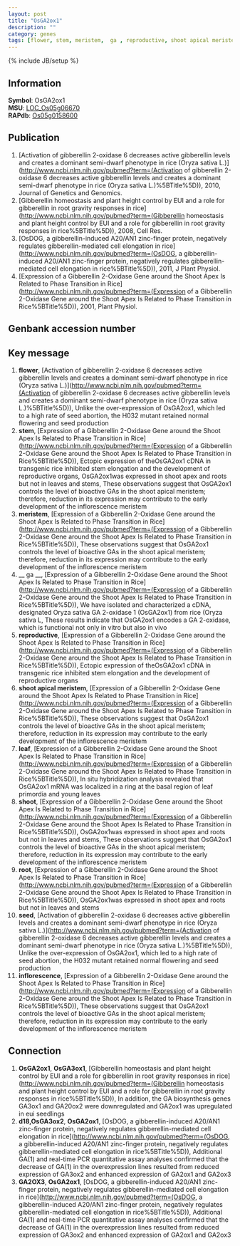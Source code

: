 ```yaml
---
layout: post
title: "OsGA2ox1"
description: ""
category: genes
tags: [flower, stem, meristem,  ga , reproductive, shoot apical meristem, leaf, shoot, root, seed, inflorescence]
---
```

{% include JB/setup %}

## Information
__Symbol__: OsGA2ox1  
__MSU__: [LOC_Os05g06670](http://rice.plantbiology.msu.edu/cgi-bin/ORF_infopage.cgi?orf=LOC_Os05g06670)  
__RAPdb__: [Os05g0158600](http://rapdb.dna.affrc.go.jp/viewer/gbrowse_details/irgsp1?name=Os05g0158600)  

## Publication
1. [Activation of gibberellin 2-oxidase 6 decreases active gibberellin levels and creates a dominant semi-dwarf phenotype in rice (Oryza sativa L.)](http://www.ncbi.nlm.nih.gov/pubmed?term=(Activation of gibberellin 2-oxidase 6 decreases active gibberellin levels and creates a dominant semi-dwarf phenotype in rice (Oryza sativa L.)%5BTitle%5D)), 2010, Journal of Genetics and Genomics.
2. [Gibberellin homeostasis and plant height control by EUI and a role for gibberellin in root gravity responses in rice](http://www.ncbi.nlm.nih.gov/pubmed?term=(Gibberellin homeostasis and plant height control by EUI and a role for gibberellin in root gravity responses in rice%5BTitle%5D)), 2008, Cell Res.
3. [OsDOG, a gibberellin-induced A20/AN1 zinc-finger protein, negatively regulates gibberellin-mediated cell elongation in rice](http://www.ncbi.nlm.nih.gov/pubmed?term=(OsDOG, a gibberellin-induced A20/AN1 zinc-finger protein, negatively regulates gibberellin-mediated cell elongation in rice%5BTitle%5D)), 2011, J Plant Physiol.
4. [Expression of a Gibberellin 2-Oxidase Gene around the Shoot Apex Is Related to Phase Transition in Rice](http://www.ncbi.nlm.nih.gov/pubmed?term=(Expression of a Gibberellin 2-Oxidase Gene around the Shoot Apex Is Related to Phase Transition in Rice%5BTitle%5D)), 2001, Plant Physiol.

## Genbank accession number

## Key message
1. __flower__, [Activation of gibberellin 2-oxidase 6 decreases active gibberellin levels and creates a dominant semi-dwarf phenotype in rice (Oryza sativa L.)](http://www.ncbi.nlm.nih.gov/pubmed?term=(Activation of gibberellin 2-oxidase 6 decreases active gibberellin levels and creates a dominant semi-dwarf phenotype in rice (Oryza sativa L.)%5BTitle%5D)),  Unlike the over-expression of OsGA2ox1, which led to a high rate of seed abortion, the H032 mutant retained normal flowering and seed production
2. __stem__, [Expression of a Gibberellin 2-Oxidase Gene around the Shoot Apex Is Related to Phase Transition in Rice](http://www.ncbi.nlm.nih.gov/pubmed?term=(Expression of a Gibberellin 2-Oxidase Gene around the Shoot Apex Is Related to Phase Transition in Rice%5BTitle%5D)),  Ectopic expression of theOsGA2ox1 cDNA in transgenic rice inhibited stem elongation and the development of reproductive organs, OsGA2ox1was expressed in shoot apex and roots but not in leaves and stems, These observations suggest that OsGA2ox1 controls the level of bioactive GAs in the shoot apical meristem; therefore, reduction in its expression may contribute to the early development of the inflorescence meristem
3. __meristem__, [Expression of a Gibberellin 2-Oxidase Gene around the Shoot Apex Is Related to Phase Transition in Rice](http://www.ncbi.nlm.nih.gov/pubmed?term=(Expression of a Gibberellin 2-Oxidase Gene around the Shoot Apex Is Related to Phase Transition in Rice%5BTitle%5D)),  These observations suggest that OsGA2ox1 controls the level of bioactive GAs in the shoot apical meristem; therefore, reduction in its expression may contribute to the early development of the inflorescence meristem
4. __ ga __, [Expression of a Gibberellin 2-Oxidase Gene around the Shoot Apex Is Related to Phase Transition in Rice](http://www.ncbi.nlm.nih.gov/pubmed?term=(Expression of a Gibberellin 2-Oxidase Gene around the Shoot Apex Is Related to Phase Transition in Rice%5BTitle%5D)),  We have isolated and characterized a cDNA, designated Oryza sativa GA 2-oxidase 1 (OsGA2ox1) from rice (Oryza sativa L, These results indicate that OsGA2ox1 encodes a GA 2-oxidase, which is functional not only in vitro but also in vivo
5. __reproductive__, [Expression of a Gibberellin 2-Oxidase Gene around the Shoot Apex Is Related to Phase Transition in Rice](http://www.ncbi.nlm.nih.gov/pubmed?term=(Expression of a Gibberellin 2-Oxidase Gene around the Shoot Apex Is Related to Phase Transition in Rice%5BTitle%5D)),  Ectopic expression of theOsGA2ox1 cDNA in transgenic rice inhibited stem elongation and the development of reproductive organs
6. __shoot apical meristem__, [Expression of a Gibberellin 2-Oxidase Gene around the Shoot Apex Is Related to Phase Transition in Rice](http://www.ncbi.nlm.nih.gov/pubmed?term=(Expression of a Gibberellin 2-Oxidase Gene around the Shoot Apex Is Related to Phase Transition in Rice%5BTitle%5D)),  These observations suggest that OsGA2ox1 controls the level of bioactive GAs in the shoot apical meristem; therefore, reduction in its expression may contribute to the early development of the inflorescence meristem
7. __leaf__, [Expression of a Gibberellin 2-Oxidase Gene around the Shoot Apex Is Related to Phase Transition in Rice](http://www.ncbi.nlm.nih.gov/pubmed?term=(Expression of a Gibberellin 2-Oxidase Gene around the Shoot Apex Is Related to Phase Transition in Rice%5BTitle%5D)),  In situ hybridization analysis revealed that OsGA2ox1 mRNA was localized in a ring at the basal region of leaf primordia and young leaves
8. __shoot__, [Expression of a Gibberellin 2-Oxidase Gene around the Shoot Apex Is Related to Phase Transition in Rice](http://www.ncbi.nlm.nih.gov/pubmed?term=(Expression of a Gibberellin 2-Oxidase Gene around the Shoot Apex Is Related to Phase Transition in Rice%5BTitle%5D)),  OsGA2ox1was expressed in shoot apex and roots but not in leaves and stems, These observations suggest that OsGA2ox1 controls the level of bioactive GAs in the shoot apical meristem; therefore, reduction in its expression may contribute to the early development of the inflorescence meristem
9. __root__, [Expression of a Gibberellin 2-Oxidase Gene around the Shoot Apex Is Related to Phase Transition in Rice](http://www.ncbi.nlm.nih.gov/pubmed?term=(Expression of a Gibberellin 2-Oxidase Gene around the Shoot Apex Is Related to Phase Transition in Rice%5BTitle%5D)),  OsGA2ox1was expressed in shoot apex and roots but not in leaves and stems
10. __seed__, [Activation of gibberellin 2-oxidase 6 decreases active gibberellin levels and creates a dominant semi-dwarf phenotype in rice (Oryza sativa L.)](http://www.ncbi.nlm.nih.gov/pubmed?term=(Activation of gibberellin 2-oxidase 6 decreases active gibberellin levels and creates a dominant semi-dwarf phenotype in rice (Oryza sativa L.)%5BTitle%5D)),  Unlike the over-expression of OsGA2ox1, which led to a high rate of seed abortion, the H032 mutant retained normal flowering and seed production
11. __inflorescence__, [Expression of a Gibberellin 2-Oxidase Gene around the Shoot Apex Is Related to Phase Transition in Rice](http://www.ncbi.nlm.nih.gov/pubmed?term=(Expression of a Gibberellin 2-Oxidase Gene around the Shoot Apex Is Related to Phase Transition in Rice%5BTitle%5D)),  These observations suggest that OsGA2ox1 controls the level of bioactive GAs in the shoot apical meristem; therefore, reduction in its expression may contribute to the early development of the inflorescence meristem

## Connection
1. __OsGA2ox1__, __OsGA3ox1__, [Gibberellin homeostasis and plant height control by EUI and a role for gibberellin in root gravity responses in rice](http://www.ncbi.nlm.nih.gov/pubmed?term=(Gibberellin homeostasis and plant height control by EUI and a role for gibberellin in root gravity responses in rice%5BTitle%5D)),  In addition, the GA biosynthesis genes GA3ox1 and GA20ox2 were downregulated and GA2ox1 was upregulated in eui seedlings
2. __d18,OsGA3ox2__, __OsGA2ox1__, [OsDOG, a gibberellin-induced A20/AN1 zinc-finger protein, negatively regulates gibberellin-mediated cell elongation in rice](http://www.ncbi.nlm.nih.gov/pubmed?term=(OsDOG, a gibberellin-induced A20/AN1 zinc-finger protein, negatively regulates gibberellin-mediated cell elongation in rice%5BTitle%5D)),  Additional GA(1) and real-time PCR quantitative assay analyses confirmed that the decrease of GA(1) in the overexpression lines resulted from reduced expression of GA3ox2 and enhanced expression of GA2ox1 and GA2ox3
3. __GA2OX3__, __OsGA2ox1__, [OsDOG, a gibberellin-induced A20/AN1 zinc-finger protein, negatively regulates gibberellin-mediated cell elongation in rice](http://www.ncbi.nlm.nih.gov/pubmed?term=(OsDOG, a gibberellin-induced A20/AN1 zinc-finger protein, negatively regulates gibberellin-mediated cell elongation in rice%5BTitle%5D)),  Additional GA(1) and real-time PCR quantitative assay analyses confirmed that the decrease of GA(1) in the overexpression lines resulted from reduced expression of GA3ox2 and enhanced expression of GA2ox1 and GA2ox3


